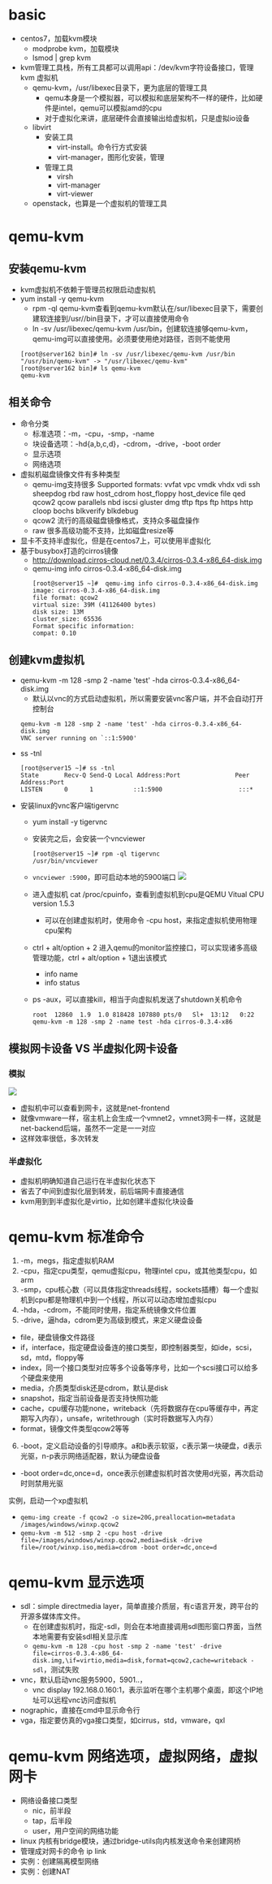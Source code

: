 # basic
- centos7，加载kvm模块
  - modprobe kvm，加载模块
  - lsmod | grep kvm
- kvm管理工具栈，所有工具都可以调用api：/dev/kvm字符设备接口，管理kvm 虚拟机
  - qemu-kvm，/usr/libexec目录下，更为底层的管理工具
    - qemu本身是一个模拟器，可以模拟和底层架构不一样的硬件，比如硬件是intel，qemu可以模拟amd的cpu
    - 对于虚拟化来讲，底层硬件会直接输出给虚拟机，只是虚拟io设备
  - libvirt
    - 安装工具
      - virt-install。命令行方式安装
      - virt-manager，图形化安装，管理
    - 管理工具
      - virsh
      - virt-manager
      - virt-viewer
  - openstack，也算是一个虚拟机的管理工具

# qemu-kvm
## 安装qemu-kvm
- kvm虚拟机不依赖于管理员权限启动虚拟机
- yum install -y qemu-kvm 
  - rpm -ql qemu-kvm查看到qemu-kvm默认在/sur/libexec目录下，需要创建软连接到/usr//bin目录下，才可以直接使用命令
  - ln -sv /usr/libexec/qemu-kvm /usr/bin，创建软连接够qemu-kvm，qemu-img可以直接使用。必须要使用绝对路径，否则不能使用
  ```
  [root@server162 bin]# ln -sv /usr/libexec/qemu-kvm /usr/bin
  "/usr/bin/qemu-kvm" -> "/usr/libexec/qemu-kvm"
  [root@server162 bin]# ls qemu-kvm 
  qemu-kvm
  ```
## 相关命令
- 命令分类
  - 标准选项：-m，-cpu，-smp，-name
  - 块设备选项：-hd{a,b,c,d}，-cdrom，-drive，-boot order
  - 显示选项
  - 网络选项
- 虚拟机磁盘镜像文件有多种类型
  - qemu-img支持很多 Supported formats: vvfat vpc vmdk vhdx vdi ssh sheepdog rbd raw host_cdrom host_floppy host_device file qed qcow2 qcow parallels nbd iscsi gluster dmg tftp ftps ftp https http cloop bochs blkverify blkdebug
  - qcow2 流行的高级磁盘镜像格式，支持众多磁盘操作
  - raw 很多高级功能不支持，比如磁盘resize等
- 显卡不支持半虚拟化，但是在centos7上，可以使用半虚拟化
- 基于busybox打造的cirros镜像
  - http://download.cirros-cloud.net/0.3.4/cirros-0.3.4-x86_64-disk.img
  - qemu-img info cirros-0.3.4-x86_64-disk.img 
    ```
    [root@server15 ~]#  qemu-img info cirros-0.3.4-x86_64-disk.img 
    image: cirros-0.3.4-x86_64-disk.img
    file format: qcow2
    virtual size: 39M (41126400 bytes)
    disk size: 13M
    cluster_size: 65536
    Format specific information:
    compat: 0.10
     ```
## 创建kvm虚拟机
- qemu-kvm -m 128 -smp 2 -name 'test' -hda cirros-0.3.4-x86_64-disk.img 
  - 默认以vnc的方式启动虚拟机，所以需要安装vnc客户端，并不会自动打开控制台
  ```
  qemu-kvm -m 128 -smp 2 -name 'test' -hda cirros-0.3.4-x86_64-disk.img 
  VNC server running on `::1:5900'
  ```
- ss -tnl
  ```
  [root@server15 ~]# ss -tnl
  State       Recv-Q Send-Q Local Address:Port               Peer Address:Port                           
  LISTEN      0      1           ::1:5900                     :::*                  
  ```
- 安装linux的vnc客户端tigervnc
  - yum install -y tigervnc
  - 安装完之后，会安装一个vncviewer
    ```
    [root@server15 ~]# rpm -ql tigervnc
    /usr/bin/vncviewer
    ```
  - ```vncviewer :5900```，即可启动本地的5900端口
    ![](https://i.loli.net/2019/04/13/5cb1721272ae6.png)
  
  - 进入虚拟机 cat /proc/cpuinfo，查看到虚拟机到cpu是QEMU Vitual CPU version 1.5.3
    - 可以在创建虚拟机时，使用命令 -cpu host，来指定虚拟机使用物理cpu架构
   
  - ctrl + alt/option + 2 进入qemu的monitor监控接口，可以实现诸多高级管理功能，ctrl + alt/option + 1退出该模式
    - info name
    - info status
    [](https://i.loli.net/2019/04/13/5cb173c9449d9.png)

  - ps -aux，可以直接kill，相当于向虚拟机发送了shutdown关机命令
    ```
    root  12860  1.9  1.0 818428 107880 pts/0   Sl+  13:12   0:22 qemu-kvm -m 128 -smp 2 -name test -hda cirros-0.3.4-x86
    ```


## 模拟网卡设备 VS 半虚拟化网卡设备
### 模拟
![](https://i.loli.net/2019/04/13/5cb1796f10f51.png)
- 虚拟机中可以查看到网卡，这就是net-frontend
- 就像vmware一样，宿主机上会生成一个vmnet2，vmnet3网卡一样，这就是net-backend后端，虽然不一定是一一对应
- 这样效率很低，多次转发
### 半虚拟化

- 虚拟机明确知道自己运行在半虚拟化状态下
- 省去了中间到虚拟化层到转发，前后端网卡直接通信
- kvm用到到半虚拟化是virtio，比如创建半虚拟化块设备

# qemu-kvm 标准命令
1. -m，megs，指定虚拟机RAM
2. -cpu，指定cpu类型，qemu虚拟cpu，物理intel cpu，或其他类型cpu，如arm
3. -smp，cpu核心数（可以具体指定threads线程，sockets插槽）每一个虚拟机到cpu都是物理机中到一个线程，所以可以动态增加虚拟cpu
4. -hda，-cdrom，不能同时使用，指定系统镜像文件位置
5. -drive，逼hda，cdrom更为高级到模式，来定义硬盘设备
  - file，硬盘镜像文件路径
  - if，interface，指定硬盘设备连的接口类型，即控制器类型，如ide，scsi，sd，mtd，floppy等
  - index，同一个接口类型对应等多个设备等序号，比如一个scsi接口可以给多个硬盘来使用
  - media，介质类型disk还是cdrom，默认是disk
  - snapshot，指定当前设备是否支持快照功能
  - cache，cpu缓存功能none，writeback（先将数据存在cpu等缓存中，再定期写入内存），unsafe，writethrough（实时将数据写入内存）
  - format，镜像文件类型qcow2等等
6. -boot，定义启动设备的引导顺序。a和b表示软驱，c表示第一块硬盘，d表示光驱，n-p表示网络适配器，默认为硬盘设备
  - -boot order=dc,once=d，once表示创建虚拟机时首次使用d光驱，再次启动时则禁用光驱

实例，启动一个xp虚拟机
- ```qemu-img create -f qcow2 -o size=20G,preallocation=metadata /images/windows/winxp.qcow2```
- ```qemu-kvm -m 512 -smp 2 -cpu host -drive file=/images/windows/winxp.qcow2,media=disk -drive file=/root/winxp.iso,media=cdrom -boot order=dc,once=d```

# qemu-kvm 显示选项

- sdl：simple directmedia layer，简单直接介质层，有c语言开发，跨平台的开源多媒体库文件。
  - 在创建虚拟机时，指定-sdl，则会在本地直接调用sdl图形窗口界面，当然本地需要有安装sdl相关显示库
  - ```qemu-kvm -m 128 -cpu host -smp 2 -name 'test' -drive file=cirros-0.3.4-x86_64-disk.img,\if=virtio,media=disk,format=qcow2,cache=writeback -sdl```，测试失败
- vnc，默认启动vnc服务5900，5901..，
  - vnc display 192.168.0.160:1，表示监听在哪个主机哪个桌面，即这个IP地址可以远程vnc访问虚拟机
- nographic，直接在cmd中显示命令行
- vga，指定要仿真的vga接口类型，如cirrus，std，vmware，qxl

# qemu-kvm 网络选项，虚拟网络，虚拟网卡

- 网络设备接口类型 
  - nic，前半段
  - tap，后半段
  - user，用户空间的网络功能
- linux 内核有bridge模块，通过bridge-utils向内核发送命令来创建网桥
- 管理成对网卡的命令 ip link
- 实例：创建隔离模型网络
- 实例：创建NAT










